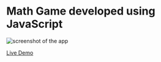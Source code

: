 # Math Game developed using JavaScript
 
![screenshot of the app](https://raw.githubusercontent.com/praveenorugantitech/praveenorugantitech-javascript-projects/master/praveenorugantitech-math-game/screenshot.PNG "Math Game")


[Live Demo](http://praveenorugantitech.github.io/praveenorugantitech-math-game-js/Demo/)


